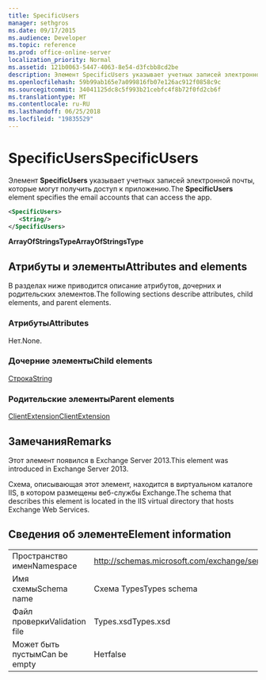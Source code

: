 ```yaml
---
title: SpecificUsers
manager: sethgros
ms.date: 09/17/2015
ms.audience: Developer
ms.topic: reference
ms.prod: office-online-server
localization_priority: Normal
ms.assetid: 121b0063-5447-4063-8e54-d3fcbb8cd2be
description: Элемент SpecificUsers указывает учетных записей электронной почты, которые могут получить доступ к приложению.
ms.openlocfilehash: 59b99ab165e7a099816fb07e126ac912f0858c9c
ms.sourcegitcommit: 34041125dc8c5f993b21cebfc4f8b72f0fd2cb6f
ms.translationtype: MT
ms.contentlocale: ru-RU
ms.lasthandoff: 06/25/2018
ms.locfileid: "19835529"
---
```

# <a name="specificusers"></a><span data-ttu-id="7929d-103">SpecificUsers</span><span class="sxs-lookup"><span data-stu-id="7929d-103">SpecificUsers</span></span>

<span data-ttu-id="7929d-104">Элемент **SpecificUsers** указывает учетных записей электронной почты, которые могут получить доступ к приложению.</span><span class="sxs-lookup"><span data-stu-id="7929d-104">The **SpecificUsers** element specifies the email accounts that can access the app.</span></span> 
  
```XML
<SpecificUsers>
   <String/>
</SpecificUsers>
```

 <span data-ttu-id="7929d-105">**ArrayOfStringsType**</span><span class="sxs-lookup"><span data-stu-id="7929d-105">**ArrayOfStringsType**</span></span>
## <a name="attributes-and-elements"></a><span data-ttu-id="7929d-106">Атрибуты и элементы</span><span class="sxs-lookup"><span data-stu-id="7929d-106">Attributes and elements</span></span>

<span data-ttu-id="7929d-107">В разделах ниже приводится описание атрибутов, дочерних и родительских элементов.</span><span class="sxs-lookup"><span data-stu-id="7929d-107">The following sections describe attributes, child elements, and parent elements.</span></span>
  
### <a name="attributes"></a><span data-ttu-id="7929d-108">Атрибуты</span><span class="sxs-lookup"><span data-stu-id="7929d-108">Attributes</span></span>

<span data-ttu-id="7929d-109">Нет.</span><span class="sxs-lookup"><span data-stu-id="7929d-109">None.</span></span>
  
### <a name="child-elements"></a><span data-ttu-id="7929d-110">Дочерние элементы</span><span class="sxs-lookup"><span data-stu-id="7929d-110">Child elements</span></span>

[<span data-ttu-id="7929d-111">Строка</span><span class="sxs-lookup"><span data-stu-id="7929d-111">String</span></span>](string.md)
  
### <a name="parent-elements"></a><span data-ttu-id="7929d-112">Родительские элементы</span><span class="sxs-lookup"><span data-stu-id="7929d-112">Parent elements</span></span>

[<span data-ttu-id="7929d-113">ClientExtension</span><span class="sxs-lookup"><span data-stu-id="7929d-113">ClientExtension</span></span>](clientextension.md)
  
## <a name="remarks"></a><span data-ttu-id="7929d-114">Замечания</span><span class="sxs-lookup"><span data-stu-id="7929d-114">Remarks</span></span>

<span data-ttu-id="7929d-115">Этот элемент появился в Exchange Server 2013.</span><span class="sxs-lookup"><span data-stu-id="7929d-115">This element was introduced in Exchange Server 2013.</span></span>
  
<span data-ttu-id="7929d-116">Схема, описывающая этот элемент, находится в виртуальном каталоге IIS, в котором размещены веб-службы Exchange.</span><span class="sxs-lookup"><span data-stu-id="7929d-116">The schema that describes this element is located in the IIS virtual directory that hosts Exchange Web Services.</span></span>
  
## <a name="element-information"></a><span data-ttu-id="7929d-117">Сведения об элементе</span><span class="sxs-lookup"><span data-stu-id="7929d-117">Element information</span></span>

|||
|:-----|:-----|
|<span data-ttu-id="7929d-118">Пространство имен</span><span class="sxs-lookup"><span data-stu-id="7929d-118">Namespace</span></span>  <br/> |http://schemas.microsoft.com/exchange/services/2006/types  <br/> |
|<span data-ttu-id="7929d-119">Имя схемы</span><span class="sxs-lookup"><span data-stu-id="7929d-119">Schema name</span></span>  <br/> |<span data-ttu-id="7929d-120">Схема Types</span><span class="sxs-lookup"><span data-stu-id="7929d-120">Types schema</span></span>  <br/> |
|<span data-ttu-id="7929d-121">Файл проверки</span><span class="sxs-lookup"><span data-stu-id="7929d-121">Validation file</span></span>  <br/> |<span data-ttu-id="7929d-122">Types.xsd</span><span class="sxs-lookup"><span data-stu-id="7929d-122">Types.xsd</span></span>  <br/> |
|<span data-ttu-id="7929d-123">Может быть пустым</span><span class="sxs-lookup"><span data-stu-id="7929d-123">Can be empty</span></span>  <br/> |<span data-ttu-id="7929d-124">Нет</span><span class="sxs-lookup"><span data-stu-id="7929d-124">false</span></span>  <br/> |
   

